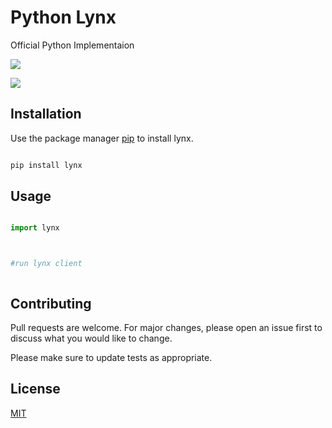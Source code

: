 # Python Lynx




Official Python Implementaion

<div></div>

<a href="" ><img src="https://img.shields.io/badge/version-0.1.0-blue" ></img></a>

<a href="" ><img src="https://img.shields.io/twitter/url?url=https%3A%2F%2Flynxprotocol" ></img></a>







## Installation




Use the package manager [pip](https://pip.pypa.io/en/stable/) to install lynx.




```bash

pip install lynx

```




## Usage




```python

import lynx



#run lynx client



```




## Contributing

Pull requests are welcome. For major changes, please open an issue first to discuss what you would like to change.




Please make sure to update tests as appropriate.




## License

[MIT](https://choosealicense.com/licenses/mit/)
